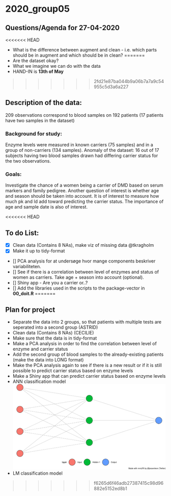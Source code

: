 # 2020_group05

## Questions/Agenda for 27-04-2020

<<<<<<< HEAD
* What is the difference between augment and clean - i.e. which parts should be in augment and which should be in clean?
=======
* Are the dataset okay?
* What we imagine we can do with the data
* HAND-IN is **13th of May**
>>>>>>> 2fd21e87ba044b9a06b7a7a9c54955c5d3a6a227

## Description of the data: 
209 observations correspond to blood samples on 192 patients (17 patients have two samples in the dataset)

### Background for study: 
Enzyme levels were measured in known carriers (75 samples) and in a group of non-carriers (134 samples). 
Anomaly of the dataset: 16 out of 17 subjects having two blood samples drawn had differing carrier status for the two observations.

### Goals:
Investigate the chance of a women being a carrier of DMD  based on serum markers and family pedigree. 
Another question of interest is whether age and season should be taken into account. It is of interest to measure how much pk and ld add toward predicting the carrier status. The importance of age and sample date is also of interest.
 
<<<<<<< HEAD
## To do List: 

- [x] Clean data (Contains 8 NAs), make viz of missing data @tkragholm
- [x] Make it up to tidy-format
- [] PCA analysis for at undersøge hvor mange components beskriver variabiliteten.
- [] See if there is a correlation between level of enzymes and status of women as carriers. Take age + season into account (optional).
- [] Shiny app - Are you a carrier or..?
- [] Add the libraries used in the scripts to the package-vector in **00_doit.R** 
=======

## Plan for project
* Separate the data into 2 groups, so that patients with multiple tests are seperated into a second group (ASTRID)
* Clean data (Contains 8 NAs) (CECILIE)
* Make sure that the data is in tidy-format
* Make a PCA analysis in order to find the correlation between level of enzyme and carrier status
* Add the second group of blood samples to the already-existing patients (make the data into LONG format)
* Make the PCA analysis again to see if there is a new result or if it is still possible to predict carrier status based on enzyme levels
* Make a Shiny app that can predict carrier status based on enzyme levels
* ANN classification model 
![Possible ANN vizz](possible_nn.png)
* LM classification model
>>>>>>> f6265d6f46adb27387415c98d96882e5152ed8b1


